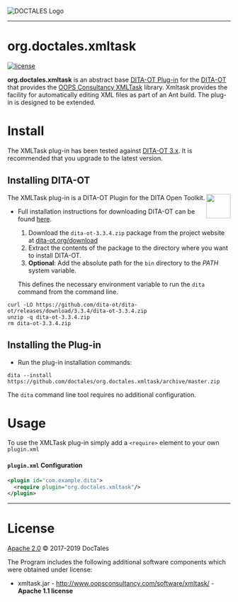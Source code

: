![DOCTALES Logo](https://doctales.github.io/images/doctales-logo-without-subtitle.svg)

- - - -

org.doctales.xmltask
====================

[![license](https://img.shields.io/github/license/doctales/org.doctales.xmltask)](http://www.apache.org/licenses/LICENSE-2.0)

**org.doctales.xmltask** is an abstract base [DITA-OT Plug-in](https://www.dita-ot.org/plugins) for the [DITA-OT](http://dita-ot.github.io) that provides the [OOPS Consultancy XMLTask](http://www.oopsconsultancy.com/software/xmltask/) library. Xmltask provides the facility for automatically editing XML files as part of an Ant build. The plug-in is designed to be extended.


# Install

The XMLTask plug-in has been tested against [DITA-OT 3.x](http://www.dita-ot.org/download). It is
recommended that you upgrade to the latest version.

## Installing DITA-OT

<a href="https://www.dita-ot.org"><img src="https://www.dita-ot.org/images/dita-ot-logo.svg" align="right" height="55"></a>

The XMLTask plug-in is a DITA-OT Plugin for the DITA Open Toolkit.

-   Full installation instructions for downloading DITA-OT can be found
    [here](https://www.dita-ot.org/3.3/topics/installing-client.html).

    1.  Download the `dita-ot-3.3.4.zip` package from the project website at
        [dita-ot.org/download](https://www.dita-ot.org/download)
    2.  Extract the contents of the package to the directory where you want to install DITA-OT.
    3.  **Optional**: Add the absolute path for the `bin` directory to the _PATH_ system variable.

    This defines the necessary environment variable to run the `dita` command from the command line.

```console
curl -LO https://github.com/dita-ot/dita-ot/releases/download/3.3.4/dita-ot-3.3.4.zip
unzip -q dita-ot-3.3.4.zip
rm dita-ot-3.3.4.zip
```

## Installing the Plug-in

-   Run the plug-in installation commands:

```console
dita --install https://github.com/doctales/org.doctales.xmltask/archive/master.zip
```

The `dita` command line tool requires no additional configuration.

# Usage

To use the XMLTask plug-in  simply add a `<require>` element to your own `plugin.xml`

#### `plugin.xml` Configuration

```xml
<plugin id="com.example.dita">
  <require plugin="org.doctales.xmltask"/>
</plugin>
```

---

# License

[Apache 2.0](LICENSE) © 2017-2019 DocTales

The Program includes the following additional software components which were obtained under license:

-   xmltask.jar - http://www.oopsconsultancy.com/software/xmltask/ - **Apache 1.1 license**
